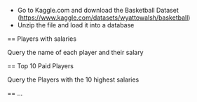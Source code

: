 * Go to Kaggle.com and download the Basketball Dataset (https://www.kaggle.com/datasets/wyattowalsh/basketball)
* Unzip the file and load it into a database

== Players with salaries

Query the name of each player and their salary

== Top 10 Paid Players

Query the Players with the 10 highest salaries

== ...
